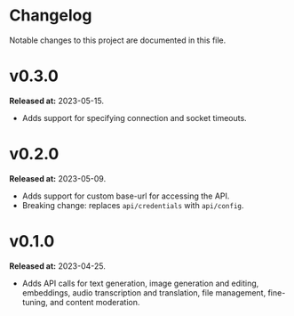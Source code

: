 # Changelog

Notable changes to this project are documented in this file.

# v0.3.0
**Released at:** 2023-05-15.
- Adds support for specifying connection and socket timeouts.

# v0.2.0
**Released at:** 2023-05-09.
- Adds support for custom base-url for accessing the API.
- Breaking change: replaces `api/credentials` with `api/config`.

# v0.1.0 
**Released at:** 2023-04-25.
- Adds API calls for text generation, image generation and editing, embeddings, 
audio transcription and translation, file management, fine-tuning, and content 
moderation.
